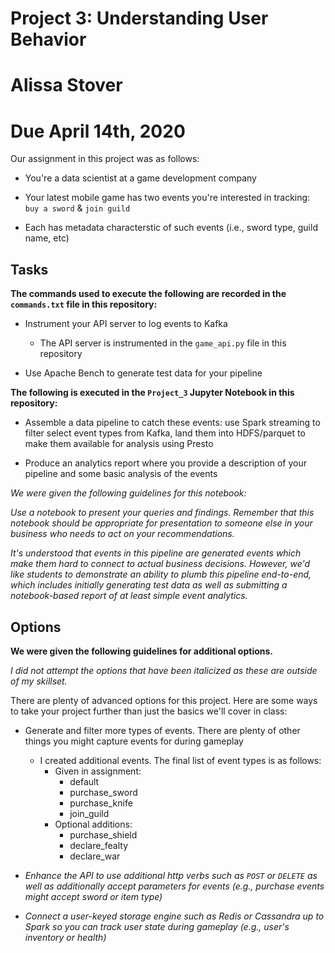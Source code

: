 # Project 3: Understanding User Behavior
# Alissa Stover
# Due April 14th, 2020

Our assignment in this project was as follows:

- You're a data scientist at a game development company  

- Your latest mobile game has two events you're interested in tracking: `buy a
  sword` & `join guild`

- Each has metadata characterstic of such events (i.e., sword type, guild name,
  etc)


## Tasks

**The commands used to execute the following are recorded in the `commands.txt` file in this repository:** 

- Instrument your API server to log events to Kafka
    - The API server is instrumented in the `game_api.py` file in this repository

- Use Apache Bench to generate test data for your pipeline

**The following is executed in the `Project_3` Jupyter Notebook in this repository:**

- Assemble a data pipeline to catch these events: use Spark streaming to filter
  select event types from Kafka, land them into HDFS/parquet to make them
  available for analysis using Presto

- Produce an analytics report where you provide a description of your pipeline
  and some basic analysis of the events

*We were given the following guidelines for this notebook:* 

*Use a notebook to present your queries and findings. Remember that this notebook should be appropriate for presentation to someone else in your business who needs to act on your recommendations.*

*It's understood that events in this pipeline are _generated_ events which make them hard to connect to _actual_ business decisions.  However, we'd like students to demonstrate an ability to plumb this pipeline end-to-end, which includes initially generating test data as well as submitting a notebook-based report of at least simple event analytics.*


## Options

**We were given the following guidelines for additional options.**

*I did not attempt the options that have been italicized as these are outside of my skillset.*

There are plenty of advanced options for this project.  Here are some ways to take your project further than just the basics we'll cover in class:

- Generate and filter more types of events.  There are plenty of other things you might capture events for during gameplay
  - I created additional events. The final list of event types is as follows:
      - Given in assignment:
          - default
          - purchase_sword
          - purchase_knife
          - join_guild
      - Optional additions:
          - purchase_shield
          - declare_fealty
          - declare_war

- *Enhance the API to use additional http verbs such as `POST` or `DELETE` as well as additionally accept _parameters_ for events (e.g., purchase events might accept sword or item type)*

- *Connect a user-keyed storage engine such as Redis or Cassandra up to Spark so you can track user state during gameplay (e.g., user's inventory or health)*
